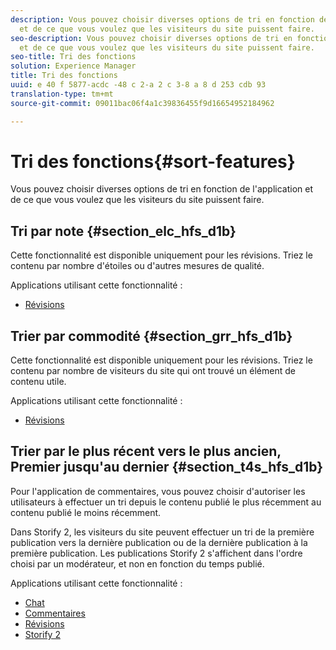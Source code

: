 ```yaml
---
description: Vous pouvez choisir diverses options de tri en fonction de l'application
  et de ce que vous voulez que les visiteurs du site puissent faire.
seo-description: Vous pouvez choisir diverses options de tri en fonction de l'application
  et de ce que vous voulez que les visiteurs du site puissent faire.
seo-title: Tri des fonctions
solution: Experience Manager
title: Tri des fonctions
uuid: e 40 f 5877-acdc -48 c 2-a 2 c 3-8 a 8 d 253 cdb 93
translation-type: tm+mt
source-git-commit: 09011bac06f4a1c39836455f9d16654952184962

---
```



# Tri des fonctions{#sort-features}

Vous pouvez choisir diverses options de tri en fonction de l'application et de ce que vous voulez que les visiteurs du site puissent faire.

## Tri par note {#section_elc_hfs_d1b}

Cette fonctionnalité est disponible uniquement pour les révisions. Triez le contenu par nombre d'étoiles ou d'autres mesures de qualité.

Applications utilisant cette fonctionnalité :

* [Révisions](/help/using/c-about-apps/c-reviews-app/c-reviews-app.md#c_reviews_app)

## Trier par commodité {#section_grr_hfs_d1b}

Cette fonctionnalité est disponible uniquement pour les révisions. Triez le contenu par nombre de visiteurs du site qui ont trouvé un élément de contenu utile.

Applications utilisant cette fonctionnalité :

* [Révisions](/help/using/c-about-apps/c-reviews-app/c-reviews-app.md#c_reviews_app)

## Trier par le plus récent vers le plus ancien, Premier jusqu'au dernier {#section_t4s_hfs_d1b}

Pour l'application de commentaires, vous pouvez choisir d'autoriser les utilisateurs à effectuer un tri depuis le contenu publié le plus récemment au contenu publié le moins récemment.

Dans Storify 2, les visiteurs du site peuvent effectuer un tri de la première publication vers la dernière publication ou de la dernière publication à la première publication. Les publications Storify 2 s'affichent dans l'ordre choisi par un modérateur, et non en fonction du temps publié.

Applications utilisant cette fonctionnalité :

* [Chat](/help/using/c-about-apps/c-chat-app/c-chat-app.md#c_chat_app)
* [Commentaires](/help/using/c-about-apps/c-comments/c-comments.md)
* [Révisions](/help/using/c-about-apps/c-reviews-app/c-reviews-app.md#c_reviews_app)
* [Storify 2](/help/using/c-about-apps/c-storify2/c-storify2.md#c_storify2)

